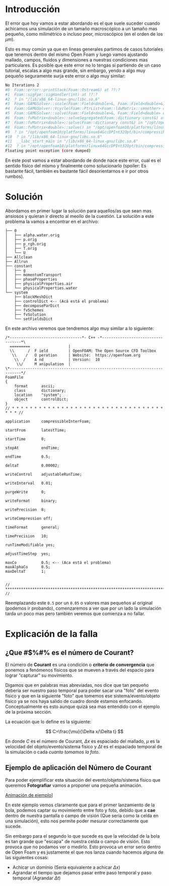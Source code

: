 # Introducción

El error que hoy vamos a estar abordando es el que suele suceder cuando achicamos una simulación de un tamaño macroscópico a un tamaño mas pequeño, como milimétrico o incluso peor, microscópico (en el orden de los $\mu m$).

Esto es muy común ya que en lineas generales partimos de casos tutoriales que tenemos dentro del mismo Open Foam y luego vamos ajustando mallado, campos, fluidos y dimensiones a nuestras condiciones mas particulares. Es posible que este error no lo tengas si partiendo de un caso tutorial, escalas a algo mas grande, sin embargo, yendo a algo muy pequeño seguramente surja este error o algo muy similar:

```bash
No Iterations 2
#0  Foam::error::printStack(Foam::Ostream&) at ??:?
#1  Foam::sigFpe::sigHandler(int) at ??:?
#2  ? in "/lib/x86_64-linux-gnu/libc.so.6"
#3  Foam::GAMGSolver::scale(Foam::Field<double>&, Foam::Field<double>&, Foam::lduMatrix const&, Foam::FieldField<Foam::Field, double> const&, Foam::UPtrList<Foam::lduInterfaceField const> const&, Foam::Field<double> const&, unsigned char) const at ??:?
#4  Foam::GAMGSolver::Vcycle(Foam::PtrList<Foam::lduMatrix::smoother> const&, Foam::Field<double>&, Foam::Field<double> const&, Foam::Field<double>&, Foam::Field<double>&, Foam::Field<double>&, Foam::Field<double>&, Foam::Field<double>&, Foam::PtrList<Foam::Field<double> >&, Foam::PtrList<Foam::Field<double> >&, unsigned char) const at ??:?
#5  Foam::GAMGSolver::solve(Foam::Field<double>&, Foam::Field<double> const&, unsigned char) const at ??:?
#6  Foam::fvMatrix<double>::solveSegregated(Foam::dictionary const&) at ??:?
#7  Foam::fvMatrix<double>::solve(Foam::dictionary const&) in "/opt/openfoam10/platforms/linux64GccDPInt32Opt/bin/compressibleInterFoam"
#8  Foam::fvMatrix<double>::solve() in "/opt/openfoam10/platforms/linux64GccDPInt32Opt/bin/compressibleInterFoam"
#9  ? in "/opt/openfoam10/platforms/linux64GccDPInt32Opt/bin/compressibleInterFoam"
#10  ? in "/lib/x86_64-linux-gnu/libc.so.6"
#11  __libc_start_main in "/lib/x86_64-linux-gnu/libc.so.6"
#12  ? in "/opt/openfoam10/platforms/linux64GccDPInt32Opt/bin/compressibleInterFoam"
Floating point exception (core dumped)
```

En este post vamos a estar abordando de donde nace este error, cual es el sentido físico del mismo y finalmente como solucionarlo (spoiler: Es bastante fácil, también es bastante fácil desorientarnos e ir por otros rumbos).

# Solución

Abordamos en primer lugar la solución para aquellos/as que sean mas ansiosos y quieran ir directo al meollo de la cuestión. La solución a este problema la vamos a encontrar en el archivo:

```
├── 0
│   ├── alpha.water.orig
│   ├── p.orig
│   ├── p_rgh.orig
│   ├── T.orig
│   └── U
├── Allclean
├── Allrun
├── constant
│   ├── g
│   ├── momentumTransport
│   ├── phaseProperties
│   ├── physicalProperties.air
│   └── physicalProperties.water
└── system
    ├── blockMeshDict
    ├── controlDict <-- (Acá está el problema)
    ├── decomposeParDict
    ├── fvSchemes
    ├── fvSolution
    └── setFieldsDict
```

En este archivo veremos que tendremos algo muy similar a lo siguiente:

```
/*--------------------------------*- C++ -*----------------------------------*\
  =========                 |
  \\      /  F ield         | OpenFOAM: The Open Source CFD Toolbox
   \\    /   O peration     | Website:  https://openfoam.org
    \\  /    A nd           | Version:  10
     \\/     M anipulation  |
\*---------------------------------------------------------------------------*/
FoamFile
{
    format      ascii;
    class       dictionary;
    location    "system";
    object      controlDict;
}
// * * * * * * * * * * * * * * * * * * * * * * * * * * * * * * * * * * * * * //

application     compressibleInterFoam;

startFrom       latestTime;

startTime       0;

stopAt          endTime;

endTime         0.5;

deltaT          0.00002;

writeControl    adjustableRunTime;

writeInterval   0.01;

purgeWrite      0;

writeFormat     binary;

writePrecision  8;

writeCompression off;

timeFormat      general;

timePrecision   10;

runTimeModifiable yes;

adjustTimeStep  yes;

maxCo           0.5; <-- (Aca está el problema)
maxAlphaCo      0.5;
maxDeltaT       1;


// ************************************************************************* //
```

Reemplazando este `0.5` por un `0.05` o valores mas pequeños al original (podemos ir probando), comenzaremos a ver que por un lado la simulación tarda un poco mas pero también veremos que comienza a no fallar.

# Explicación de la falla

## ¿Que #$%#% es el número de Courant?

El número de **Courant** es una condición o **criterio de convergencia** que ponemos a fenómenos físicos que se mueven a través del espacio para lograr "capturar" su movimiento. 

Digamos que en palabras mas abreviadas, nos dice que tan pequeño debería ser nuestro paso temporal para poder sacar una "foto" del evento físico y que en la siguiente "foto" que tomemos ese sistema/evento/objeto físico ya se nos haya salido de cuadro donde estamos enfocando. Conceptualmente es esto aunque quizá sea mas entendido con el ejemplo de la próxima sección.
 
La ecuación que lo define es la siguiente:

$$
C=\frac{\mu}{\Delta x/\Delta t}
$$


En donde $C$ es el número de Courant, $\Delta x$ es espaciado del mallado, $\mu$ es la velocidad del objeto/evento/sistema físico y $\Delta t$ es el espaciado temporal de la simulación o cada *cuanto tomamos la foto*.
## Ejemplo de aplicación del Número de Courant

Para poder ejemplificar esta situación del evento/objeto/sistema físico que queremos **Fotografiar** vamos a proponer una pequeña animación.


[Animación de ejemplo](https://www.youtube.com/embed/dQ5JoI2wQy0?si=Og5N7cChSoNXDjyc)]

En este ejemplo vemos claramente que para el primer lanzamiento de la bola, podemos captar su movimiento entre foto y foto, debido que a **cae** dentro de nuestra pantalla o campo de visión (Que sería como la celda en una simulación), esto nos permite poder mesurar correctamente que sucede.

Sin embargo para el segundo lo que sucede es que la velocidad de la bola es tan grande que "escapa" de nuestra celda o campo de visión. Esto provoca que no podamos ver o medirlo. Esto provoca un error serio dentro de Open Foam y es justamente el que nos lanza cuando hacemos alguna de las siguientes cosas:

- Achicar un dominio (Sería equivalente a achicar $\Delta x$)
- Agrandar el tiempo que dejamos pasar entre paso temporal y paso temporal (Agrandar $\Delta t$)


